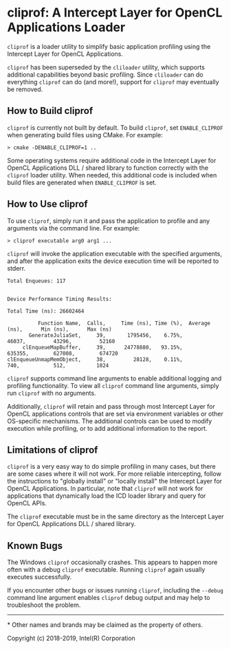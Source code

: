 # cliprof: A Intercept Layer for OpenCL Applications Loader

`cliprof` is a loader utility to simplify basic application profiling using
the Intercept Layer for OpenCL Applications.

`cliprof` has been superseded by the `cliloader` utility, which supports
additional capabilities beyond basic profiling.
Since `cliloader` can do everything `cliprof` can do (and more!), support
for `cliprof` may eventually be removed.

## How to Build cliprof

`cliprof` is currently not built by default.  To build `cliprof`, set `ENABLE_CLIPROF`
when generating build files using CMake.  For example:

````
> cmake -DENABLE_CLIPROF=1 ..
````

Some operating systems require additional code in the Intercept Layer
for OpenCL Applications DLL / shared library to function correctly with the
`cliprof` loader utility.  When needed, this additional code is included when
build files are generated when `ENABLE_CLIPROF` is set.

## How to Use cliprof

To use `cliprof`, simply run it and pass the application to profile and any
arguments via the command line.  For example:

```
> cliprof executable arg0 arg1 ...
```

`cliprof` will invoke the application executable with the specified arguments,
and after the application exits the device execution time will be reported
to stderr.

```
Total Enqueues: 117


Device Performance Timing Results:

Total Time (ns): 26602464

          Function Name,  Calls,     Time (ns), Time (%),  Average (ns),      Min (ns),      Max (ns)
       GenerateJuliaSet,     39,       1795456,    6.75%,         46037,         43296,         52160
     clEnqueueMapBuffer,     39,      24778880,   93.15%,        635355,        627008,        674720
clEnqueueUnmapMemObject,     38,         28128,    0.11%,           740,           512,          1024
```

`cliprof` supports command line arguments to enable additional logging and
profiling functionality. To view all `cliprof` command line arguments, simply
run `cliprof` with no arguments.

Additionally, `cliprof` will retain and pass through most Intercept Layer for
OpenCL applications controls that are set via environment variables or other
OS-specific mechanisms.  The additional controls can be used to modify
execution while profiling, or to add additional information to the report.

## Limitations of cliprof

`cliprof` is a very easy way to do simple profiling in many cases, but there
are some cases where it will not work.   For more reliable intercepting,
follow the instructions to "globally install" or "locally install" the
Intercept Layer for OpenCL Applications.  In particular, note that `cliprof`
will not work for applications that dynamically load the ICD loader library
and query for OpenCL APIs.

The `cliprof` executable must be in the same directory as the Intercept Layer for
OpenCL Applications DLL / shared library.

## Known Bugs

The Windows `cliprof` occasionally crashes.  This appears to happen more often
with a debug `cliprof` executable.  Running `cliprof` again usually executes
successfully.

If you encounter other bugs or issues running `cliprof`, including the `--debug`
command line argument enables `cliprof` debug output and may help to
troubleshoot the problem.

---

\* Other names and brands may be claimed as the property of others.

Copyright (c) 2018-2019, Intel(R) Corporation
